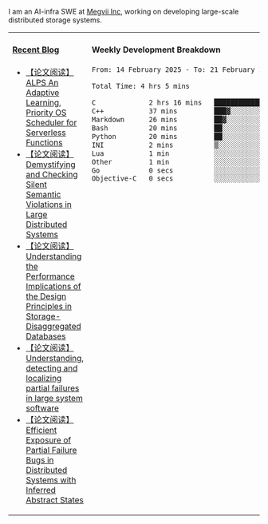 I am an AI-infra SWE at [Megvii Inc](https://en.megvii.com/), working on developing large-scale distributed storage systems.

<table width="960px">
<tr>
<td valign="top" width="50%">

#### <a href="https://www.kongjun18.me" target="_blank">Recent Blog</a>

<!-- BLOG-POST-LIST:START -->
- [【论文阅读】ALPS An Adaptive Learning, Priority OS Scheduler for Serverless Functions](https://kongjun18.github.io/posts/alps-an-adaptive-learning-priority-os-scheduler-for-serverless-functions/)
- [【论文阅读】Demystifying and Checking Silent Semantic Violations in Large Distributed Systems](https://kongjun18.github.io/posts/demystifying-and-checking-silent-semantic-violations-in-large-distributed-systems/)
- [【论文阅读】Understanding the Performance Implications of the Design Principles in Storage-Disaggregated Databases](https://kongjun18.github.io/posts/understanding-the-performance-implications-of-the-design-principles-in-storage-disaggregated-databases/)
- [【论文阅读】Understanding, detecting and localizing partial failures in large system software](https://kongjun18.github.io/posts/understanding-detecting-and-localizing-partial-failures-in-large-system-software/)
- [【论文阅读】Efficient Exposure of Partial Failure Bugs in Distributed Systems with Inferred Abstract States](https://kongjun18.github.io/posts/efficient-exposure-of-partial-failure-bugs-in-distributed-systems-with-inferred-abstract-states/)
<!-- BLOG-POST-LIST:END -->

</td>
<td valign="top" width="50%">

#### Weekly Development Breakdown

<!--START_SECTION:waka-->

```txt
From: 14 February 2025 - To: 21 February 2025

Total Time: 4 hrs 5 mins

C             2 hrs 16 mins   ██████████████░░░░░░░░░░░   55.42 %
C++           37 mins         ███▓░░░░░░░░░░░░░░░░░░░░░   15.26 %
Markdown      26 mins         ██▓░░░░░░░░░░░░░░░░░░░░░░   10.73 %
Bash          20 mins         ██░░░░░░░░░░░░░░░░░░░░░░░   08.40 %
Python        20 mins         ██░░░░░░░░░░░░░░░░░░░░░░░   08.22 %
INI           2 mins          ▒░░░░░░░░░░░░░░░░░░░░░░░░   00.84 %
Lua           1 min           ░░░░░░░░░░░░░░░░░░░░░░░░░   00.42 %
Other         1 min           ░░░░░░░░░░░░░░░░░░░░░░░░░   00.42 %
Go            0 secs          ░░░░░░░░░░░░░░░░░░░░░░░░░   00.16 %
Objective-C   0 secs          ░░░░░░░░░░░░░░░░░░░░░░░░░   00.09 %
```

<!--END_SECTION:waka-->
</td>
</tr>

</table>
